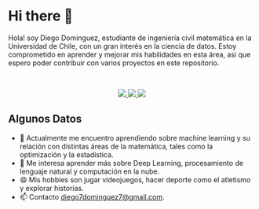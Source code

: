 # Hi there 👋

<!--
**DDominguezD/DDominguezD** is a ✨ _special_ ✨ repository because its `README.md` (this file) appears on your GitHub profile.

Here are some ideas to get you started:

- 🔭 I’m currently working on ...
- 🌱 I’m currently learning ...
- 👯 I’m looking to collaborate on ...
- 🤔 I’m looking for help with ...
- 💬 Ask me about ...
- 📫 How to reach me: ...
- 😄 Pronouns: ...
- ⚡ Fun fact: ...
-->

Hola! soy Diego Dominguez, estudiante de ingeniería civil matemática en la Universidad de Chile, con un gran interés en la ciencia de datos. Estoy comprometido en aprender y mejorar mis habilidades en esta área, así que espero poder contribuir con varios proyectos en este repositorio. 

<br>

<p align="center">
    <a href="www.linkedin.com/in/diego-dominguez-d">
        <img src="https://img.shields.io/badge/LinkedIn-0077B5?style=for-the-badge&logo=linkedin&logoColor=white"/>
    </a>
    <a href="mailto:diego7dominguez7@gmail.com">
        <img src="https://img.shields.io/badge/Gmail-D14836?style=for-the-badge&logo=gmail&logoColor=white"/>
    </a>
    <a href="CV.pdf">
        <img src="https://img.shields.io/badge/Resume-Blue?style=for-the-badge&logoColor=white"/>
    </a>
</p>

## Algunos Datos

- 🔭 Actualmente me encuentro aprendiendo sobre machine learning y su relación con distintas áreas de la matemática, tales como la optimización y la estadística. 
- 🌱 Me interesa aprender más sobre Deep Learning, procesamiento de lenguaje natural y computación en la nube.
- 😄 Mis hobbies son jugar videojuegos, hacer deporte como el atletismo y explorar historias.
- 📫 Contacto [diego7dominguez7@gmail.com](diego7dominguez7@gmail.com).
